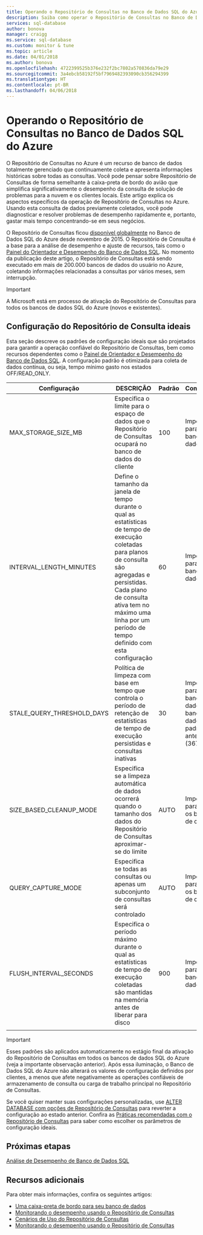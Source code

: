 ```yaml
---
title: Operando o Repositório de Consultas no Banco de Dados SQL do Azure
description: Saiba como operar o Repositório de Consultas no Banco de Dados SQL do Azure
services: sql-database
author: bonova
manager: craigg
ms.service: sql-database
ms.custom: monitor & tune
ms.topic: article
ms.date: 04/01/2018
ms.author: bonova
ms.openlocfilehash: 4722399525b376e232f2bc7802a570836da79e29
ms.sourcegitcommit: 3a4ebcb58192f5bf7969482393090cb356294399
ms.translationtype: HT
ms.contentlocale: pt-BR
ms.lasthandoff: 04/06/2018
---
```

# <a name="operating-the-query-store-in-azure-sql-database"></a>Operando o Repositório de Consultas no Banco de Dados SQL do Azure
O Repositório de Consultas no Azure é um recurso de banco de dados totalmente gerenciado que continuamente coleta e apresenta informações históricas sobre todas as consultas. Você pode pensar sobre Repositório de Consultas de forma semelhante à caixa-preta de bordo do avião que simplifica significativamente o desempenho da consulta de solução de problemas para a nuvem e os clientes locais. Este artigo explica os aspectos específicos da operação de Repositório de Consultas no Azure. Usando esta consulta de dados previamente coletados, você pode diagnosticar e resolver problemas de desempenho rapidamente e, portanto, gastar mais tempo concentrando-se em seus negócios. 

O Repositório de Consultas ficou [disponível globalmente](https://azure.microsoft.com/updates/general-availability-azure-sql-database-query-store/) no Banco de Dados SQL do Azure desde novembro de 2015. O Repositório de Consulta é a base para a análise de desempenho e ajuste de recursos, tais como o [Painel do Orientador e Desempenho do Banco de Dados SQL](https://azure.microsoft.com/updates/sqldatabaseadvisorga/). No momento da publicação deste artigo, o Repositório de Consultas está sendo executado em mais de 200.000 bancos de dados do usuário no Azure, coletando informações relacionadas a consultas por vários meses, sem interrupção.

> [!IMPORTANT]
> A Microsoft está em processo de ativação do Repositório de Consultas para todos os bancos de dados SQL do Azure (novos e existentes). 
> 
> 

## <a name="optimal-query-store-configuration"></a>Configuração do Repositório de Consulta ideais
Esta seção descreve os padrões de configuração ideais que são projetados para garantir a operação confiável do Repositório de Consultas, bem como recursos dependentes como o [Painel de Orientador e Desempenho do Banco de Dados SQL](https://azure.microsoft.com/updates/sqldatabaseadvisorga/). A configuração padrão é otimizada para coleta de dados contínua, ou seja, tempo mínimo gasto nos estados OFF/READ_ONLY.

| Configuração | DESCRIÇÃO | Padrão | Comentário |
| --- | --- | --- | --- |
| MAX_STORAGE_SIZE_MB |Especifica o limite para o espaço de dados que o Repositório de Consultas ocupará no banco de dados do cliente |100 |Imposto para novos bancos de dados |
| INTERVAL_LENGTH_MINUTES |Define o tamanho da janela de tempo durante o qual as estatísticas de tempo de execução coletadas para planos de consulta são agregadas e persistidas. Cada plano de consulta ativa tem no máximo uma linha por um período de tempo definido com esta configuração |60 |Imposto para novos bancos de dados |
| STALE_QUERY_THRESHOLD_DAYS |Política de limpeza com base em tempo que controla o período de retenção de estatísticas de tempo de execução persistidas e consultas inativas |30 |Imposto para novos bancos de dados e bancos de dados padrão anteriores (367) |
| SIZE_BASED_CLEANUP_MODE |Especifica se a limpeza automática de dados ocorrerá quando o tamanho dos dados do Repositório de Consultas aproximar-se do limite |AUTO |Imposto para todos os bancos de dados |
| QUERY_CAPTURE_MODE |Especifica se todas as consultas ou apenas um subconjunto de consultas será controlado |AUTO |Imposto para todos os bancos de dados |
| FLUSH_INTERVAL_SECONDS |Especifica o período máximo durante o qual as estatísticas de tempo de execução coletadas são mantidas na memória antes de liberar para disco |900 |Imposto para novos bancos de dados |
|  | | | |

> [!IMPORTANT]
> Esses padrões são aplicados automaticamente no estágio final da ativação do Repositório de Consultas em todos os bancos de dados SQL do Azure (veja a importante observação anterior). Após essa iluminação, o Banco de Dados SQL do Azure não alterará os valores de configuração definidos por clientes, a menos que afete negativamente as operações confiáveis de armazenamento de consulta ou carga de trabalho principal no Repositório de Consultas.
> 
> 

Se você quiser manter suas configurações personalizadas, use [ALTER DATABASE com opções de Repositório de Consultas](https://msdn.microsoft.com/library/bb522682.aspx) para reverter a configuração ao estado anterior. Confira as [Práticas recomendadas com o Repositório de Consultas](https://msdn.microsoft.com/library/mt604821.aspx) para saber como escolher os parâmetros de configuração ideais.

## <a name="next-steps"></a>Próximas etapas
[Análise de Desempenho de Banco de Dados SQL](sql-database-performance.md)

## <a name="additional-resources"></a>Recursos adicionais
Para obter mais informações, confira os seguintes artigos:

* [Uma caixa-preta de bordo para seu banco de dados](https://azure.microsoft.com/blog/query-store-a-flight-data-recorder-for-your-database) 
* [Monitorando o desempenho usando o Repositório de Consultas](https://msdn.microsoft.com/library/dn817826.aspx)
* [Cenários de Uso do Repositório de Consultas](https://msdn.microsoft.com/library/mt614796.aspx)
* [Monitorando o desempenho usando o Repositório de Consultas](https://msdn.microsoft.com/library/dn817826.aspx) 

